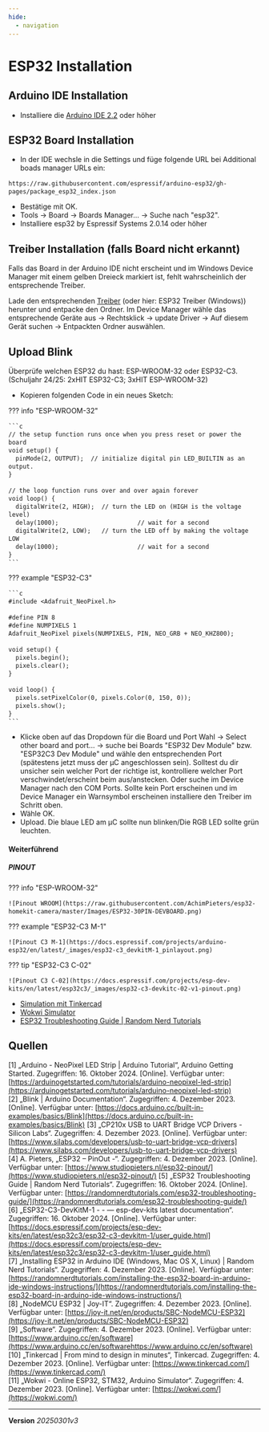 ```yaml
---
hide:
  - navigation
---
```


# ESP32 Installation

## Arduino IDE Installation

* Installiere die [Arduino IDE 2.2](https://www.arduino.cc/en/software) oder höher

## ESP32 Board Installation

* In der IDE wechsle in die Settings und füge folgende URL bei Additional boads manager URLs ein: 

```
https://raw.githubusercontent.com/espressif/arduino-esp32/gh-pages/package_esp32_index.json
```

* Bestätige mit OK.
* Tools -> Board -> Boards Manager... -> Suche nach "esp32".
* Installiere esp32 by Espressif Systems 2.0.14 oder höher

## Treiber Installation (falls Board nicht erkannt)

Falls das Board in der Arduino IDE nicht erscheint und im Windows Device Manager mit einem gelben Dreieck markiert ist, fehlt wahrscheinlich der entsprechende Treiber.

Lade den entsprechenden [Treiber](https://www.silabs.com/developers/usb-to-uart-bridge-vcp-drivers?tab=downloads) (oder hier: ESP32 Treiber (Windows)) herunter und entpacke den Ordner. Im Device Manager wähle das entsprechende Geräte aus -> Rechtsklick -> update Driver -> Auf diesem Gerät suchen -> Entpackten Ordner auswählen.

## Upload Blink

Überprüfe welchen ESP32 du hast: ESP-WROOM-32 oder ESP32-C3. (Schuljahr 24/25: 2xHIT ESP32-C3; 3xHIT ESP-WROOM-32)

* Kopieren folgenden Code in ein neues Sketch:

??? info "ESP-WROOM-32"

    ```c
    // the setup function runs once when you press reset or power the board
    void setup() {
      pinMode(2, OUTPUT);  // initialize digital pin LED_BUILTIN as an output.
    }
    
    // the loop function runs over and over again forever
    void loop() {
      digitalWrite(2, HIGH);  // turn the LED on (HIGH is the voltage level)
      delay(1000);                      // wait for a second
      digitalWrite(2, LOW);   // turn the LED off by making the voltage LOW
      delay(1000);                      // wait for a second
    }
    ```

??? example "ESP32-C3"

    ```c
    #include <Adafruit_NeoPixel.h>
    
    #define PIN 8
    #define NUMPIXELS 1
    Adafruit_NeoPixel pixels(NUMPIXELS, PIN, NEO_GRB + NEO_KHZ800);
    
    void setup() {
      pixels.begin();
      pixels.clear();
    }
    
    void loop() {
      pixels.setPixelColor(0, pixels.Color(0, 150, 0));
      pixels.show();
    }
    ```

* Klicke oben auf das Dropdown für die Board und Port Wahl -> Select other board and port... -> suche bei Boards "ESP32 Dev Module" bzw. "ESP32C3 Dev Module" und wähle den entsprechenden Port (spätestens jetzt muss der μC angeschlossen sein). Solltest du dir unsicher sein welcher Port der richtige ist, kontrolliere welcher Port verschwindet/erscheint beim aus/anstecken. Oder suche im Device Manager nach den COM Ports. Sollte kein Port erscheinen und im Device Manager ein Warnsymbol erscheinen installiere den Treiber im Schritt oben.
* Wähle OK.
* Upload. Die blaue LED am μC sollte nun blinken/Die RGB LED sollte grün leuchten.

#### Weiterführend

##### PINOUT

??? info "ESP-WROOM-32"

    ![Pinout WROOM](https://raw.githubusercontent.com/AchimPieters/esp32-homekit-camera/master/Images/ESP32-30PIN-DEVBOARD.png)

??? example "ESP32-C3 M-1"

    ![Pinout C3 M-1](https://docs.espressif.com/projects/arduino-esp32/en/latest/_images/esp32-c3_devkitM-1_pinlayout.png)

??? tip "ESP32-C3 C-02"

    ![Pinout C3 C-02](https://docs.espressif.com/projects/esp-dev-kits/en/latest/esp32c3/_images/esp32-c3-devkitc-02-v1-pinout.png)

- [Simulation mit Tinkercad](https://www.tinkercad.com/)
- [Wokwi Simulator](https://wokwi.com/)
- [ESP32 Troubleshooting Guide | Random Nerd Tutorials](https://randomnerdtutorials.com/esp32-troubleshooting-guide/)

## Quellen

[1] „Arduino - NeoPixel LED Strip | Arduino Tutorial“, Arduino Getting Started. Zugegriffen: 16. Oktober 2024. [Online]. Verfügbar unter: [https://arduinogetstarted.com/tutorials/arduino-neopixel-led-strip](https://arduinogetstarted.com/tutorials/arduino-neopixel-led-strip)   
[2] „Blink | Arduino Documentation“. Zugegriffen: 4. Dezember 2023. [Online]. Verfügbar unter: [https://docs.arduino.cc/built-in-examples/basics/Blink](https://docs.arduino.cc/built-in-examples/basics/Blink)
[3] „CP210x USB to UART Bridge VCP Drivers - Silicon Labs“. Zugegriffen: 4. Dezember 2023. [Online]. Verfügbar unter: [https://www.silabs.com/developers/usb-to-uart-bridge-vcp-drivers](https://www.silabs.com/developers/usb-to-uart-bridge-vcp-drivers)   
[4] A. Pieters, „ESP32 – PinOut -“. Zugegriffen: 4. Dezember 2023. [Online]. Verfügbar unter: [https://www.studiopieters.nl/esp32-pinout/](https://www.studiopieters.nl/esp32-pinout/)
[5] „ESP32 Troubleshooting Guide | Random Nerd Tutorials“. Zugegriffen: 16. Oktober 2024. [Online]. Verfügbar unter: [https://randomnerdtutorials.com/esp32-troubleshooting-guide/](https://randomnerdtutorials.com/esp32-troubleshooting-guide/)   
[6] „ESP32-C3-DevKitM-1 - - — esp-dev-kits latest documentation“. Zugegriffen: 16. Oktober 2024. [Online]. Verfügbar unter: [https://docs.espressif.com/projects/esp-dev-kits/en/latest/esp32c3/esp32-c3-devkitm-1/user_guide.html](https://docs.espressif.com/projects/esp-dev-kits/en/latest/esp32c3/esp32-c3-devkitm-1/user_guide.html)   
[7] „Installing ESP32 in Arduino IDE (Windows, Mac OS X, Linux) | Random Nerd Tutorials“. Zugegriffen: 4. Dezember 2023. [Online]. Verfügbar unter: [https://randomnerdtutorials.com/installing-the-esp32-board-in-arduino-ide-windows-instructions/](https://randomnerdtutorials.com/installing-the-esp32-board-in-arduino-ide-windows-instructions/)   
[8] „NodeMCU ESP32 | Joy-IT“. Zugegriffen: 4. Dezember 2023. [Online]. Verfügbar unter: [https://joy-it.net/en/products/SBC-NodeMCU-ESP32](https://joy-it.net/en/products/SBC-NodeMCU-ESP32)   
[9] „Software“. Zugegriffen: 4. Dezember 2023. [Online]. Verfügbar unter: [https://www.arduino.cc/en/software](https://www.arduino.cc/en/softwarehttps://www.arduino.cc/en/software)   
[10] „Tinkercad | From mind to design in minutes“, Tinkercad. Zugegriffen: 4. Dezember 2023. [Online]. Verfügbar unter: [https://www.tinkercad.com/](https://www.tinkercad.com/)   
[11] „Wokwi - Online ESP32, STM32, Arduino Simulator“. Zugegriffen: 4. Dezember 2023. [Online]. Verfügbar unter: [https://wokwi.com/](https://wokwi.com/)   


---
**Version** *20250301v3*